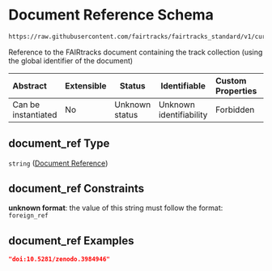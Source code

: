 # Document Reference Schema

```txt
https://raw.githubusercontent.com/fairtracks/fairtracks_standard/v1/current/json/schema/fairtracks.schema.json#/properties/collection_info/properties/document_ref
```

Reference to the FAIRtracks document containing the track collection (using the global identifier of the document)


| Abstract            | Extensible | Status         | Identifiable            | Custom Properties | Additional Properties | Access Restrictions | Defined In                                                                               |
| :------------------ | ---------- | -------------- | ----------------------- | :---------------- | --------------------- | ------------------- | ---------------------------------------------------------------------------------------- |
| Can be instantiated | No         | Unknown status | Unknown identifiability | Forbidden         | Allowed               | none                | [fairtracks.schema.json\*](../json/schema/fairtracks.schema.json "open original schema") |

## document_ref Type

`string` ([Document Reference](fairtracks-properties-track-collection-info-properties-document-reference.md))

## document_ref Constraints

**unknown format**: the value of this string must follow the format: `foreign_ref`

## document_ref Examples

```json
"doi:10.5281/zenodo.3984946"
```

